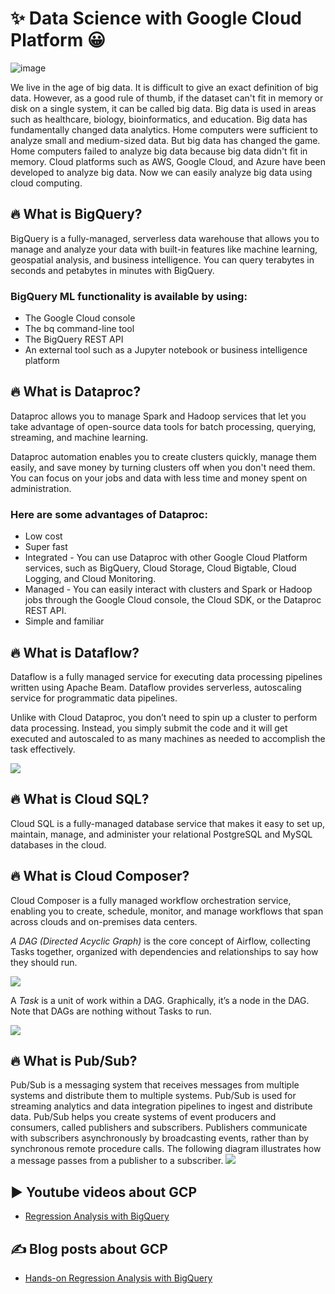 # ✨ Data Science with Google Cloud Platform 😀

![image](https://user-images.githubusercontent.com/55794407/190195813-00af9b7d-028d-4a40-a804-d32ff0811e5a.png)

We live in the age of big data. It is difficult to give an exact definition of big data. However, as a good rule of thumb, if the dataset can't fit in memory or disk on a single system, it can be called big data. Big data is used in areas such as healthcare, biology, bioinformatics, and education.
Big data has fundamentally changed data analytics. Home computers were sufficient to analyze small and medium-sized data. But big data has changed the game. Home computers failed to analyze big data because big data didn't fit in memory.
Cloud platforms such as AWS, Google Cloud, and Azure have been developed to analyze big data. Now we can easily analyze big data using cloud computing.

## 🔥 What is BigQuery?

BigQuery is a fully-managed, serverless data warehouse that allows you to manage and analyze your data with built-in features like machine learning, geospatial analysis, and business intelligence. You can query terabytes in seconds and petabytes in minutes with BigQuery.

### BigQuery ML functionality is available by using:

- The Google Cloud console
- The bq command-line tool
- The BigQuery REST API
- An external tool such as a Jupyter notebook or business intelligence platform

## 🔥 What is Dataproc?

Dataproc allows you to manage Spark and Hadoop services that let you take advantage of open-source data tools for batch processing, querying, streaming, and machine learning. 

Dataproc automation enables you to create clusters quickly, manage them easily, and save money by turning clusters off when you don't need them. You can focus on your jobs and data with less time and money spent on administration.

### Here are some advantages of Dataproc:

- Low cost 
- Super fast 
- Integrated - You can use Dataproc with other Google Cloud Platform services, such as BigQuery, Cloud Storage, Cloud Bigtable, Cloud Logging, and Cloud Monitoring.
- Managed - You can easily interact with clusters and Spark or Hadoop jobs through the Google Cloud console, the Cloud SDK, or the Dataproc REST API.
- Simple and familiar



## 🔥 What is Dataflow?

Dataflow is a fully managed service for executing data processing pipelines written using Apache Beam. Dataflow provides serverless, autoscaling service for programmatic data pipelines. 

Unlike with Cloud Dataproc, you don’t need to spin up a cluster to perform data processing. Instead, you simply submit the code and it will get executed and autoscaled to as many machines as needed to accomplish the task effectively. 

![](https://storage.googleapis.com/gweb-cloudblog-publish/images/Dataflow_v6-28-21.max-1600x1600.jpeg)


## 🔥 What is Cloud SQL?

Cloud SQL is a fully-managed database service that makes it easy to set up, maintain, manage, and administer your relational PostgreSQL and MySQL databases in the cloud. 

## 🔥 What is Cloud Composer?

Cloud Composer is a fully managed workflow orchestration service, enabling you to create, schedule, monitor, and manage workflows that span across clouds and on-premises data centers.

*A DAG (Directed Acyclic Graph)* is the core concept of Airflow, collecting Tasks together, organized with dependencies and relationships to say how they should run.

![](https://airflow.apache.org/docs/apache-airflow/stable/_images/basic-dag.png)

A *Task* is a unit of work within a DAG. Graphically, it’s a node in the DAG. Note that DAGs are nothing without Tasks to run. 

![](https://cloud.google.com/static/composer/docs/images/overview-dag-and-tasks.svg)

## 🔥 What is Pub/Sub?

Pub/Sub is a messaging system that receives messages from multiple systems and distribute them to multiple systems. Pub/Sub is used for streaming analytics and data integration pipelines to ingest and distribute data. Pub/Sub helps you create systems of event producers and consumers, called publishers and subscribers. Publishers communicate with subscribers asynchronously by broadcasting events, rather than by synchronous remote procedure calls. The following diagram illustrates how a message passes from a publisher to a subscriber.
![](https://cloud.google.com/static/pubsub/images/pub_sub_flow.svg)

## ▶ Youtube videos about GCP

- [Regression Analysis with BigQuery](https://youtu.be/77RJwtjkIA0)

## ✍ Blog posts about GCP

- [Hands-on Regression Analysis with BigQuery](https://medium.com/geekculture/hands-on-regression-analysis-with-bigquery-7925dca179ff?source=your_stories_page-------------------------------------)
